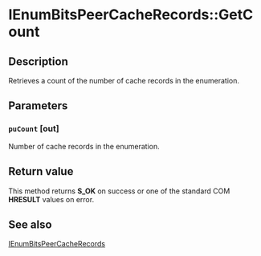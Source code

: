 # IEnumBitsPeerCacheRecords::GetCount

## Description

Retrieves a count of the number of cache records in the enumeration.

## Parameters

### `puCount` [out]

Number of cache records in the enumeration.

## Return value

This method returns **S_OK** on success or one of the standard COM **HRESULT** values on error.

## See also

[IEnumBitsPeerCacheRecords](https://learn.microsoft.com/windows/desktop/api/bits3_0/nn-bits3_0-ienumbitspeercacherecords)